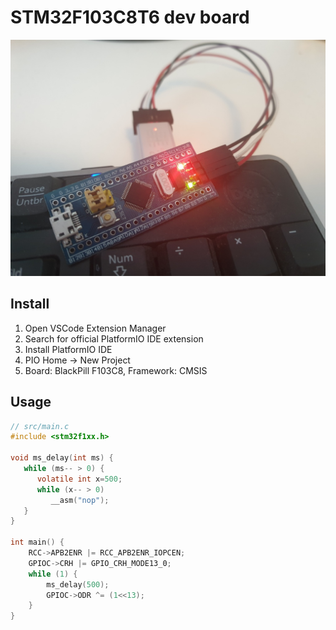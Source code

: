 
# STM32F103C8T6 dev board

![alt text](images/STM32F103C8T6-dev-board.jpg)

## Install

1. Open VSCode Extension Manager
2. Search for official PlatformIO IDE extension
3. Install PlatformIO IDE
4. PIO Home -> New Project
5. Board: BlackPill F103C8, Framework: CMSIS

## Usage

```c
// src/main.c
#include <stm32f1xx.h>

void ms_delay(int ms) {
   while (ms-- > 0) {
      volatile int x=500;
      while (x-- > 0)
         __asm("nop");
   }
}

int main() {
    RCC->APB2ENR |= RCC_APB2ENR_IOPCEN;
    GPIOC->CRH |= GPIO_CRH_MODE13_0;
    while (1) {
        ms_delay(500);
        GPIOC->ODR ^= (1<<13);
    }
}
```
